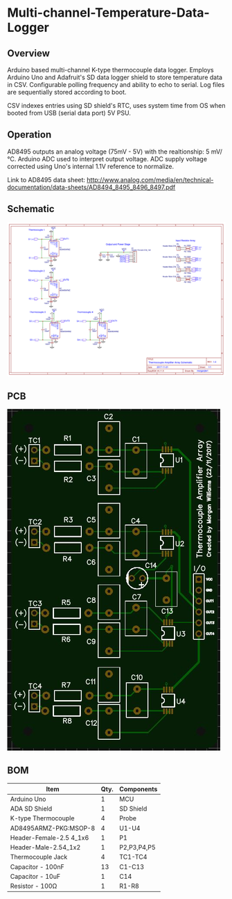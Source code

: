 # Multi-channel-Temperature-Data-Logger

## Overview
Arduino based multi-channel K-type thermocouple data logger. Employs Arduino Uno and Adafruit's SD data logger shield to store temperature data in CSV. Configurable polling frequency and ability to echo to serial. Log files are sequentially stored according to boot.

CSV indexes entries using SD shield's RTC, uses system time from OS when booted from USB (serial data port) 5V PSU. 

## Operation 
AD8495 outputs an analog voltage (75mV - 5V) with the realtionship: 5 mV/°C. Arduino ADC used to interpret output voltage. ADC supply voltage corrected using Uno's internal 1.1V reference to normalize. 

Link to AD8495 data sheet: http://www.analog.com/media/en/technical-documentation/data-sheets/AD8494_8495_8496_8497.pdf

## Schematic
![](https://github.com/morganjlw/Multi-Channel-Temperature-Data-Logger/blob/master/Thermocouple-Array.png)


## PCB
![](https://github.com/morganjlw/Multi-Channel-Temperature-Data-Logger/blob/master/Thermocouple%20Amplifier%20Array%20PCB.JPG)


## BOM

 Item    | Qty.    | Components 
---------|---------|------------
Arduino Uno  | 1 | MCU  
ADA SD Shield  | 1 | SD Shield
K-type Thermocouple | 4 | Probe   
AD8495ARMZ-PKG:MSOP-8  | 4 | U1-U4   
Header-Female-2.5 4_1x6  | 1 | P1      
Header-Male-2.54_1x2 | 1 | P2,P3,P4,P5
Thermocouple Jack  | 4 | TC1-TC4   
Capacitor - 100nF | 13 | C1-C13   
Capacitor - 10uF | 1 | C14
Resistor - 100Ω | 1 | R1-R8
 
 
 
